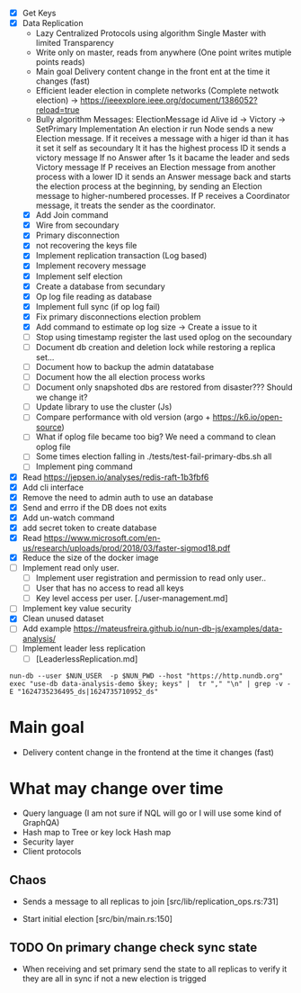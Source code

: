 - [x] Get Keys
- [x] Data Replication
     - Lazy Centralized Protocols using algorithm Single Master with limited Transparency 
     - Write only on master, reads from anywhere (One point writes mutiple points reads)
     * Main goal Delivery content change in the front ent at the time it changes (fast)
     - Efficient leader election in complete networks (Complete netwotk election) -> https://ieeexplore.ieee.org/document/1386052?reload=true
     * Bully algorithm
        Messages:
            ElectionMessage id
            Alive id ->
            Victory ->  SetPrimary
        Implementation
            An election ir run
                Node sends a new Election message.
                If it receives a message with a higer id than it has it set it self as secoundary
                It it has the highest process ID it sends a victory message
                If no Answer after 1s it bacame the leader and seds Victory message
                If P receives an Election message from another process with a lower ID it sends an Answer message back and starts the election process at the beginning, by sending an Election message to higher-numbered processes.
                If P receives a Coordinator message, it treats the sender as the coordinator.
     - [x] Add Join command
     - [x] Wire from secoundary
     - [x] Primary disconnection
     - [x] not recovering the keys file
     - [x] Implement replication transaction (Log based)
     - [x] Implement recovery message 
     - [x] Implement self election 
     - [x] Create a database from secundary
     - [x] Op log file reading as database
     - [x] Implement full sync (if op log fail)
     - [x] Fix primary disconnections election problem
     - [x] Add command to estimate op log size -> Create a issue to it
     - [ ] Stop using timestamp register the last used oplog on the secoundary
     - [ ] Document db creation and deletion lock while restoring a replica set...
     - [ ] Document how to backup the admin datatabase
     - [ ] Document how the all election process works
     - [ ] Document only snapshoted dbs are restored from disaster??? Should we change it?
     - [ ] Update library to use the cluster (Js)
     - [ ] Compare performance with old version (argo + https://k6.io/open-source)
     - [ ] What if oplog file became too big? We need a command to clean oplog file
     - [ ] Some times election falling in ./tests/test-fail-primary-dbs.sh all
     - [ ] Implement ping command
- [x] Read https://jepsen.io/analyses/redis-raft-1b3fbf6
- [x] Add cli interface
- [x] Remove the need to admin auth to use an database  
- [x] Send and errro if the DB does not exits
- [x] Add un-watch command 
- [x] add secret token to create database 
- [x] Read https://www.microsoft.com/en-us/research/uploads/prod/2018/03/faster-sigmod18.pdf
- [x] Reduce the size of the docker image
- [ ] Implement read only user.
    - [ ] Implement user registration and permission to read only user..
    - [ ] User that  has no access to read all keys
    - [ ] Key level access per user.
[./user-management.md]
- [ ] Implement key value security
- [x] Clean unused dataset
- [ ] Add example https://mateusfreira.github.io/nun-db-js/examples/data-analysis/
- [ ] Implement leader less replication
    - [ ] [LeaderlessReplication.md]
```
nun-db --user $NUN_USER  -p $NUN_PWD --host "https://http.nundb.org" exec "use-db data-analysis-demo $key; keys" |  tr "," "\n" | grep -v -E "1624735236495_ds|1624735710952_ds"
```


# Main goal 

* Delivery content change in the frontend at the time it changes (fast)

# What may change over time

* Query language (I am not sure if NQL will go or I will use some kind of GraphQA)
* Hash map to Tree or key lock Hash map
* Security layer
* Client protocols

## Chaos
* Sends a message to all replicas to join
[src/lib/replication_ops.rs:731]

* Start initial election
[src/bin/main.rs:150]


## TODO On primary change check sync state
* When receiving and set primary send the state to all replicas to verify it they are all in sync if not a new election is trigged
